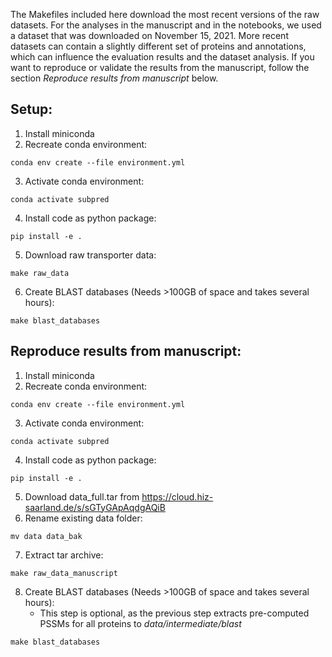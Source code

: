 The Makefiles included here download the most recent versions of the raw datasets.
For the analyses in the manuscript and in the notebooks, we used a dataset that was downloaded on November 15, 2021. More recent datasets can contain a slightly different set of proteins and annotations, which can influence the evaluation results and the dataset analysis.
If you want to reproduce or validate the results from the manuscript, follow the section *Reproduce results from manuscript* below.

## Setup:

1. Install miniconda
2. Recreate conda environment:
```
conda env create --file environment.yml
```
3. Activate conda environment: 
```
conda activate subpred
```
4. Install code as python package: 
```
pip install -e .
```
5. Download raw transporter data: 
```
make raw_data
```
6. Create BLAST databases (Needs >100GB of space and takes several hours): 
```
make blast_databases
```

## Reproduce results from manuscript:

1. Install miniconda
2. Recreate conda environment:
```
conda env create --file environment.yml
```
3. Activate conda environment: 
```
conda activate subpred
```
4. Install code as python package: 
```
pip install -e .
```
5. Download data_full.tar from https://cloud.hiz-saarland.de/s/sGTyGApAqdgAQiB
6. Rename existing data folder:
```
mv data data_bak
```
7. Extract tar archive:
```
make raw_data_manuscript
```
8. Create BLAST databases (Needs >100GB of space and takes several hours):
    - This step is optional, as the previous step extracts pre-computed PSSMs for all proteins to *data/intermediate/blast*
  
```
make blast_databases
```
